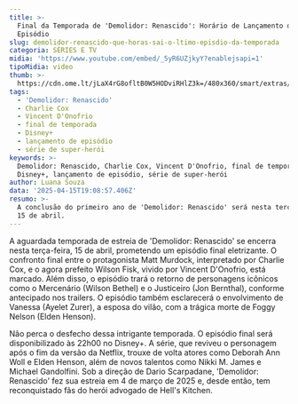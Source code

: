 ```yaml
---
title: >-
  Final da Temporada de 'Demolidor: Renascido': Horário de Lançamento do Último
  Episódio
slug: demolidor-renascido-que-horas-sai-o-ltimo-episdio-da-temporada
categoria: SÉRIES E TV
midia: 'https://www.youtube.com/embed/_5yR6UZjkyY?enablejsapi=1'
tipoMidia: video
thumb: >-
  https://cdn.ome.lt/jLaX4rG8ofltB0W5HODviRHlZ3k=/480x360/smart/extras/conteudos/demolidor-renascido-capa_ZGXhUGX.jpg
tags:
  - 'Demolidor: Renascido'
  - Charlie Cox
  - Vincent D'Onofrio
  - final de temporada
  - Disney+
  - lançamento de episódio
  - série de super-herói
keywords: >-
  Demolidor: Renascido, Charlie Cox, Vincent D'Onofrio, final de temporada,
  Disney+, lançamento de episódio, série de super-herói
author: Luana Souza
data: '2025-04-15T19:08:57.406Z'
resumo: >-
  A conclusão do primeiro ano de 'Demolidor: Renascido' será nesta terça-feira,
  15 de abril.
---
```


A aguardada temporada de estreia de 'Demolidor: Renascido' se encerra nesta terça-feira, 15 de abril, prometendo um episódio final eletrizante. O confronto final entre o protagonista Matt Murdock, interpretado por Charlie Cox, e o agora prefeito Wilson Fisk, vivido por Vincent D'Onofrio, está marcado. Além disso, o episódio trará o retorno de personagens icônicos como o Mercenário (Wilson Bethel) e o Justiceiro (Jon Bernthal), conforme antecipado nos trailers. O episódio também esclarecerá o envolvimento de Vanessa (Ayelet Zurer), a esposa do vilão, com a trágica morte de Foggy Nelson (Elden Henson).

Não perca o desfecho dessa intrigante temporada. O episódio final será disponibilizado às 22h00 no Disney+. A série, que reviveu o personagem após o fim da versão da Netflix, trouxe de volta atores como Deborah Ann Woll e Elden Henson, além de novos talentos como Nikki M. James e Michael Gandolfini. Sob a direção de Dario Scarpadane, 'Demolidor: Renascido' fez sua estreia em 4 de março de 2025 e, desde então, tem reconquistado fãs do herói advogado de Hell's Kitchen.
